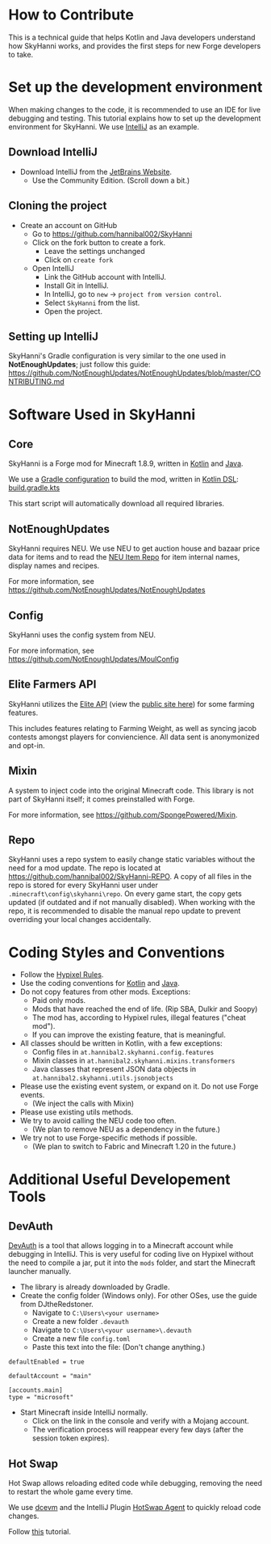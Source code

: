 # How to Contribute

This is a technical guide that helps Kotlin and Java developers understand how SkyHanni works, and provides the first
steps for new Forge developers to take.

# Set up the development environment

When making changes to the code, it is recommended to use an IDE for live debugging and testing.
This tutorial explains how to set up the development environment for SkyHanni.
We use [IntelliJ](https://www.jetbrains.com/idea/) as an example.

## Download IntelliJ

- Download IntelliJ from the [JetBrains Website](https://www.jetbrains.com/idea/download/).
    - Use the Community Edition. (Scroll down a bit.)

## Cloning the project

- Create an account on GitHub
    - Go to https://github.com/hannibal002/SkyHanni
    - Click on the fork button to create a fork.
        - Leave the settings unchanged
        - Click on `create fork`
    - Open IntelliJ
        - Link the GitHub account with IntelliJ.
        - Install Git in IntelliJ.
        - In IntelliJ, go to `new` → `project from version control`.
        - Select `SkyHanni` from the list.
        - Open the project.

## Setting up IntelliJ

SkyHanni's Gradle configuration is very similar to the one used in **NotEnoughUpdates**; just follow this guide:
https://github.com/NotEnoughUpdates/NotEnoughUpdates/blob/master/CONTRIBUTING.md

# Software Used in SkyHanni

## Core

SkyHanni is a Forge mod for Minecraft 1.8.9, written in [Kotlin](https://kotlinlang.org/)
and [Java](https://www.java.com/en/).

We use a [Gradle configuration](https://gradle.org/) to build the mod,
written in [Kotlin DSL](https://docs.gradle.org/current/userguide/kotlin_dsl.html):
[build.gradle.kts](https://github.com/hannibal002/SkyHanni/blob/beta/build.gradle.kts)

This start script will automatically download all required libraries.

## NotEnoughUpdates

SkyHanni requires NEU.
We use NEU to get auction house and bazaar price data for items and to read
the [NEU Item Repo](https://github.com/NotEnoughUpdates/NotEnoughUpdates-REPO) for item internal names, display names
and recipes.

For more information, see https://github.com/NotEnoughUpdates/NotEnoughUpdates

## Config

SkyHanni uses the config system from NEU.

For more information, see https://github.com/NotEnoughUpdates/MoulConfig

## Elite Farmers API

SkyHanni utilizes the [Elite API](https://api.elitebot.dev/) (view the [public site here](https://elitebot.dev)) for some farming features.

This includes features relating to Farming Weight, as well as syncing jacob contests amongst players for conviencience. All data sent is anonymonized and opt-in. 

## Mixin

A system to inject code into the original Minecraft code.
This library is not part of SkyHanni itself; it comes preinstalled with Forge.

For more information, see https://github.com/SpongePowered/Mixin.

## Repo

SkyHanni uses a repo system to easily change static variables without the need for a mod update.
The repo is located at https://github.com/hannibal002/SkyHanni-REPO.
A copy of all files in the repo is stored for every SkyHanni user under `.minecraft\config\skyhanni\repo`.
On every game start, the copy gets updated (if outdated and if not manually disabled).
When working with the repo, it is recommended to disable the manual repo update to prevent overriding your local changes
accidentally.

# Coding Styles and Conventions

- Follow the [Hypixel Rules](https://hypixel.net/rules).
- Use the coding conventions for [Kotlin](https://kotlinlang.org/docs/coding-conventions.html)
  and [Java](https://www.oracle.com/java/technologies/javase/codeconventions-contents.html).
- Do not copy features from other mods. Exceptions:
    - Paid only mods.
    - Mods that have reached the end of life. (Rip SBA, Dulkir and Soopy)
    - The mod has, according to Hypixel rules, illegal features ("cheat mod").
    - If you can improve the existing feature, that is meaningful.
- All classes should be written in Kotlin, with a few exceptions:
    - Config files in `at.hannibal2.skyhanni.config.features`
    - Mixin classes in `at.hannibal2.skyhanni.mixins.transformers`
    - Java classes that represent JSON data objects in `at.hannibal2.skyhanni.utils.jsonobjects`
- Please use the existing event system, or expand on it. Do not use Forge events.
    - (We inject the calls with Mixin)
- Please use existing utils methods.
- We try to avoid calling the NEU code too often.
    - (We plan to remove NEU as a dependency in the future.)
- We try not to use Forge-specific methods if possible.
    - (We plan to switch to Fabric and Minecraft 1.20 in the future.)

# Additional Useful Developement Tools

## DevAuth

[DevAuth](https://github.com/DJtheRedstoner/DevAuth) is a tool that allows logging in to a Minecraft account while
debugging in IntelliJ. This is very useful for coding live on Hypixel without the need to compile a jar, put it into the
`mods` folder, and start the Minecraft launcher manually.

- The library is already downloaded by Gradle.
- Create the config folder (Windows only). For other OSes, use the guide from DJtheRedstoner.
    - Navigate to `C:\Users\<your username>`
    - Create a new folder `.devauth`
    - Navigate to `C:\Users\<your username>\.devauth`
    - Create a new file `config.toml`
    - Paste this text into the file: (Don't change anything.)

```
defaultEnabled = true

defaultAccount = "main"

[accounts.main]
type = "microsoft"
```

- Start Minecraft inside IntelliJ normally.
    - Click on the link in the console and verify with a Mojang account.
    - The verification process will reappear every few days (after the session token expires).

## Hot Swap

Hot Swap allows reloading edited code while debugging, removing the need to restart the whole game every time.

We use [dcevm](https://dcevm.github.io/) and the IntelliJ
Plugin [HotSwap Agent](https://plugins.jetbrains.com/plugin/9552-hotswapagent) to quickly reload code changes.

Follow [this](https://forums.Minecraftforge.net/topic/82228-1152-3110-intellij-and-gradlew-forge-hotswap-and-dcevm-tutorial/)
tutorial.
